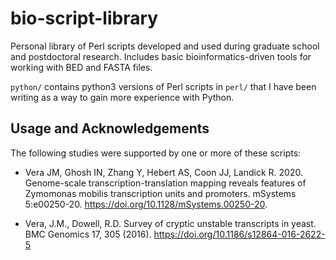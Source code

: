 # bio-script-library
Personal library of Perl scripts developed and used during graduate school and postdoctoral research. 
Includes basic bioinformatics-driven tools for working with BED and FASTA files.

`python/` contains python3 versions of Perl scripts in `perl/` that I have been writing as 
a way to gain more experience with Python.

## Usage and Acknowledgements

The following studies were supported by one or more of these scripts:

- Vera JM, Ghosh IN, Zhang Y, Hebert AS, Coon JJ, Landick R. 2020. Genome-scale transcription-translation mapping reveals features of Zymomonas mobilis transcription units and promoters. mSystems 5:e00250-20. https://doi.org/10.1128/mSystems.00250-20. 

- Vera, J.M., Dowell, R.D. Survey of cryptic unstable transcripts in yeast. BMC Genomics 17, 305 (2016). https://doi.org/10.1186/s12864-016-2622-5
